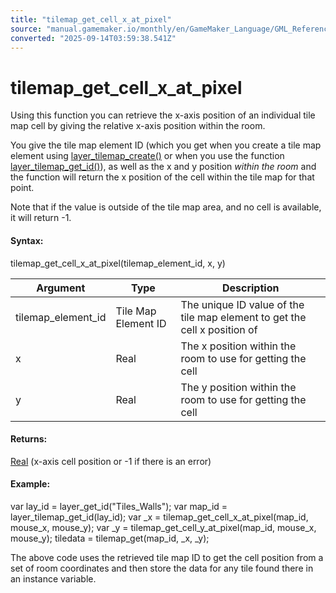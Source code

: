 ```yaml
---
title: "tilemap_get_cell_x_at_pixel"
source: "manual.gamemaker.io/monthly/en/GameMaker_Language/GML_Reference/Asset_Management/Rooms/Tile_Map_Layers/tilemap_get_cell_x_at_pixel.htm"
converted: "2025-09-14T03:59:38.541Z"
---
```


# tilemap\_get\_cell\_x\_at\_pixel

Using this function you can retrieve the x-axis position of an individual tile map cell by giving the relative x-axis position within the room.

You give the tile map element ID (which you get when you create a tile map element using [layer\_tilemap\_create()](layer_tilemap_create.md) or when you use the function [layer\_tilemap\_get\_id()](layer_tilemap_get_id.md)), as well as the x and y position _within the room_ and the function will return the x position of the cell within the tile map for that point.

Note that if the value is outside of the tile map area, and no cell is available, it will return -1.

#### Syntax:

tilemap\_get\_cell\_x\_at\_pixel(tilemap\_element\_id, x, y)

| Argument | Type | Description |
| --- | --- | --- |
| tilemap_element_id | Tile Map Element ID | The unique ID value of the tile map element to get the cell x position of |
| x | Real | The x position within the room to use for getting the cell |
| y | Real | The y position within the room to use for getting the cell |

#### Returns:

[Real](../../../../GML_Overview/Data_Types.md) (x-axis cell position or -1 if there is an error)

#### Example:

var lay\_id = layer\_get\_id("Tiles\_Walls");
var map\_id = layer\_tilemap\_get\_id(lay\_id);
var \_x = tilemap\_get\_cell\_x\_at\_pixel(map\_id, mouse\_x, mouse\_y);
var \_y = tilemap\_get\_cell\_y\_at\_pixel(map\_id, mouse\_x, mouse\_y);
tiledata = tilemap\_get(map\_id, \_x, \_y);

The above code uses the retrieved tile map ID to get the cell position from a set of room coordinates and then store the data for any tile found there in an instance variable.